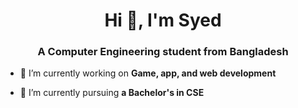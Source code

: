 <h1 align="center">Hi 👋, I'm Syed</h1>
<h3 align="center">A Computer Engineering student from Bangladesh</h3>

- 🔭 I’m currently working on **Game, app, and web development**

- 🌱 I’m currently pursuing **a Bachelor's in CSE**


